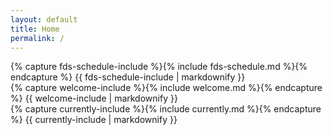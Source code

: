 ```yaml
---
layout: default
title: Home
permalink: /
---
```

<div class="container">
  <div class="row justify-content-center">
    <div class="col-lg-3 col-md order-lg-0 order-1">
      {% capture fds-schedule-include %}{% include fds-schedule.md %}{% endcapture %}
      {{ fds-schedule-include | markdownify }}
    </div>
    <div class="col-lg-3 col-md order-lg-1 order-2">
      {% capture welcome-include %}{% include welcome.md %}{% endcapture %}
      {{ welcome-include | markdownify }}
    </div>
    <div class="col-lg-6 order-lg-2 order-0" style="padding-top: 0px;">
      {% capture currently-include %}{% include currently.md %}{% endcapture %}
      {{ currently-include | markdownify }}
    </div>
  </div>
</div>